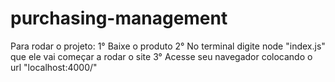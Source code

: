 # purchasing-management

Para rodar o projeto:
1° Baixe o produto
2° No terminal digite node "index.js" que ele vai começar a rodar o site
3° Acesse seu navegador colocando o url "localhost:4000/"
